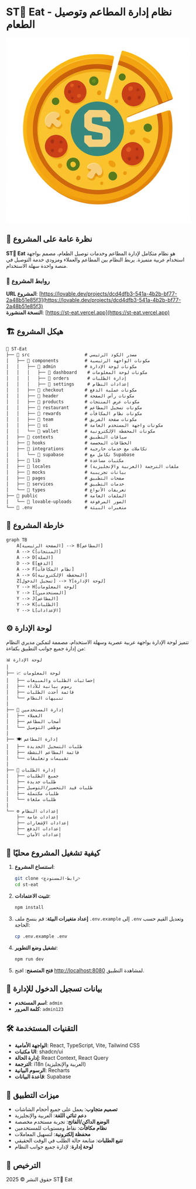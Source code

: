 
# ST🍕 Eat - نظام إدارة المطاعم وتوصيل الطعام

![شعار التطبيق](public/lovable-uploads/5483091a-e5bd-4397-9e86-24fb0ce87243.png)

## 🌟 نظرة عامة على المشروع

**ST🍕 Eat** هو نظام متكامل لإدارة المطاعم وخدمات توصيل الطعام، مصمم بواجهة استخدام عربية متميزة. يربط النظام بين المطاعم والعملاء ومزودي خدمة التوصيل في منصة واحدة سهلة الاستخدام.

### 🔗 روابط المشروع

**URL المشروع**: [https://lovable.dev/projects/dcd4dfb3-541a-4b2b-bf77-2a48b51e85f3](https://lovable.dev/projects/dcd4dfb3-541a-4b2b-bf77-2a48b51e85f3)  
**النسخة المنشورة**: [https://st-eat.vercel.app](https://st-eat.vercel.app)

## 🏗️ هيكل المشروع

```
📂 ST-Eat
├── 📂 src                     # مصدر الكود الرئيسي
│   ├── 📂 components          # مكونات الواجهة الرئيسية
│   │   ├── 📂 admin           # مكونات لوحة الإدارة
│   │   │   ├── 📂 dashboard    # مكونات لوحة المعلومات
│   │   │   ├── 📂 orders       # إدارة الطلبات
│   │   │   ├── 📂 settings     # إعدادات النظام
│   │   ├── 📂 checkout        # مكونات عملية الدفع
│   │   ├── 📂 header          # مكونات رأس الصفحة
│   │   ├── 📂 products        # مكونات عرض المنتجات
│   │   ├── 📂 restaurant      # مكونات تسجيل المطاعم
│   │   ├── 📂 rewards         # مكونات نظام المكافآت
│   │   ├── 📂 team            # مكونات صفحة الفريق
│   │   ├── 📂 ui              # مكونات واجهة المستخدم العامة
│   │   └── 📂 wallet          # مكونات المحفظة الإلكترونية
│   ├── 📂 contexts            # سياقات التطبيق
│   ├── 📂 hooks               # الخطافات المخصصة
│   ├── 📂 integrations        # تكاملات مع خدمات خارجية
│   │   └── 📂 supabase        # تكامل مع Supabase
│   ├── 📂 lib                 # مكتبات مساعدة
│   ├── 📂 locales             # ملفات الترجمة (العربية والإنجليزية)
│   ├── 📂 mocks               # بيانات تجريبية
│   ├── 📂 pages               # صفحات التطبيق
│   ├── 📂 services            # خدمات التطبيق
│   └── 📂 types               # تعريفات الأنواع
├── 📂 public                  # الملفات العامة
│   └── 📂 lovable-uploads     # الصور المرفوعة
└── 📄 .env                    # متغيرات البيئة
```

## 🧠 خارطة المشروع

```mermaid
graph TB
    A[الصفحة الرئيسية] --> B[المطاعم]
    A --> C[المنتجات]
    A --> D[السلة]
    D --> E[الدفع]
    A --> F[نظام المكافآت]
    A --> G[المحفظة الإلكترونية]
    Z[تسجيل الدخول] --> Y[لوحة الإدارة]
    Y --> H[لوحة المعلومات]
    Y --> I[المستخدمين]
    Y --> J[المطاعم]
    Y --> K[الطلبات]
    Y --> L[الإعدادات]
```

## ⚙️ لوحة الإدارة

تتميز لوحة الإدارة بواجهة عربية عصرية وسهلة الاستخدام، مصممة لتمكين مديري النظام من إدارة جميع جوانب التطبيق بكفاءة:

```
📊 لوحة الإدارة
│
├── 📈 لوحة المعلومات
│   ├── إحصائيات الطلبات والمبيعات
│   ├── رسوم بيانية للأداء
│   ├── قائمة أحدث الطلبات
│   └── تنبيهات النظام
│
├── 👥 إدارة المستخدمين
│   ├── العملاء
│   ├── أصحاب المطاعم
│   └── موظفي التوصيل
│
├── 🍽️ إدارة المطاعم
│   ├── طلبات التسجيل الجديدة
│   ├── قائمة المطاعم النشطة
│   └── تقييمات وتعليقات
│
├── 🛒 إدارة الطلبات
│   ├── جميع الطلبات
│   ├── طلبات جديدة
│   ├── طلبات قيد التحضير/التوصيل
│   ├── طلبات مكتملة
│   └── طلبات ملغاة
│
└── ⚙️ إعدادات النظام
    ├── إعدادات عامة
    ├── إعدادات الإشعارات
    ├── إعدادات الدفع
    └── إعدادات الأمان
```

## 🚀 كيفية تشغيل المشروع محليًا

1. **استنساخ المشروع**:
   ```bash
   git clone <رابط-المستودع>
   cd st-eat
   ```

2. **تثبيت الاعتمادات**:
   ```bash
   npm install
   ```

3. **إعداد متغيرات البيئة**:
   قم بنسخ ملف `.env.example` إلى `.env` وتعديل القيم حسب الحاجة:
   ```bash
   cp .env.example .env
   ```

4. **تشغيل وضع التطوير**:
   ```bash
   npm run dev
   ```

5. **فتح المتصفح**:
   افتح [http://localhost:8080](http://localhost:8080) لمشاهدة التطبيق.

## 🔑 بيانات تسجيل الدخول للإدارة

- **اسم المستخدم**: `admin`
- **كلمة المرور**: `admin123`

## 🛠️ التقنيات المستخدمة

- **الواجهة الأمامية**: React, TypeScript, Vite, Tailwind CSS
- **مكتبات UI**: shadcn/ui
- **إدارة الحالة**: React Context, React Query
- **الترجمة**: i18n (العربية والإنجليزية)
- **الرسوم البيانية**: Recharts
- **قاعدة البيانات**: Supabase

## 📱 ميزات التطبيق

- **تصميم متجاوب**: يعمل على جميع أحجام الشاشات
- **دعم ثنائي اللغة**: العربية والإنجليزية
- **الوضع الداكن/الفاتح**: تجربة مستخدم مخصصة
- **نظام مكافآت**: نقاط ومستويات للمستخدمين
- **محفظة إلكترونية**: لتسهيل المعاملات
- **تتبع الطلبات**: متابعة حالة الطلب في الوقت الحقيقي
- **لوحة إدارة**: لإدارة جميع جوانب النظام

## 📄 الترخيص

حقوق النشر © 2025 ST🍕 Eat
